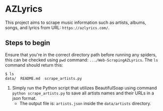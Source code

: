 # AZLyrics

This project aims to scrape music information such as artists, albums, songs, and lyrics from URL: `https://azlyrics.com/`.

## Steps to begin

Ensure that you're in the correct directory path before running any spiders, this can be checked using `pwd` command: `.../Web-ScrapingAZLyrics`.
The `ls` command should return this:

```bash
$ ls
data/  README.md  scrape_artists.py
```

1. Simply run the Python script that utilizes BeautifulSoap using command `python scrape_artists.py` to save all artists names and their URLs in a json format.
   * The output file is: `artists.json` inside the `data/artists` directory.
